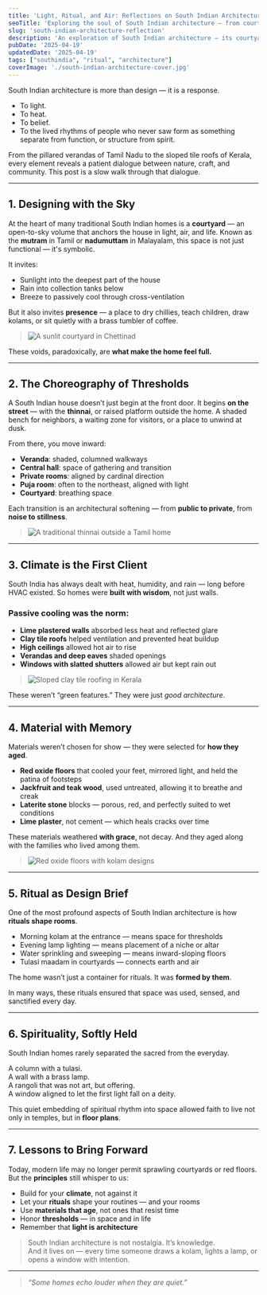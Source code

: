 ```yaml
---
title: 'Light, Ritual, and Air: Reflections on South Indian Architecture'
seoTitle: 'Exploring the soul of South Indian architecture — from courtyards to culture'
slug: 'south-indian-architecture-reflection'
description: 'An exploration of South Indian architecture — its courtyards, craft, climate wisdom, and the lived rituals that continue to shape its spaces.'
pubDate: '2025-04-19'
updatedDate: '2025-04-19'
tags: ["southindia", "ritual", "architecture"]
coverImage: './south-indian-architecture-cover.jpg'
---
```


South Indian architecture is more than design — it is a response.  

- To light.  
- To heat.  
- To belief.  
- To the lived rhythms of people who never saw form as something separate from function, or structure from spirit.

From the pillared verandas of Tamil Nadu to the sloped tile roofs of Kerala, every element reveals a patient dialogue between nature, craft, and community. This post is a slow walk through that dialogue.

---

## 1. Designing with the Sky

At the heart of many traditional South Indian homes is a **courtyard** — an open-to-sky volume that anchors the house in light, air, and life. Known as the **mutram** in Tamil or **nadumuttam** in Malayalam, this space is not just functional — it's symbolic.

It invites:
- Sunlight into the deepest part of the house
- Rain into collection tanks below
- Breeze to passively cool through cross-ventilation

But it also invites **presence** — a place to dry chillies, teach children, draw kolams, or sit quietly with a brass tumbler of coffee.

> ![A sunlit courtyard in Chettinad](https://images.unsplash.com/photo-1613321638704-6297efb22d63?auto=format&fit=crop&w=1300&q=80)

These voids, paradoxically, are **what make the home feel full.**

---

## 2. The Choreography of Thresholds

A South Indian house doesn’t just begin at the front door. It begins **on the street** — with the **thinnai**, or raised platform outside the home. A shaded bench for neighbors, a waiting zone for visitors, or a place to unwind at dusk.

From there, you move inward:
- **Veranda**: shaded, columned walkways
- **Central hall**: space of gathering and transition
- **Private rooms**: aligned by cardinal direction
- **Puja room**: often to the northeast, aligned with light
- **Courtyard**: breathing space

Each transition is an architectural softening — from **public to private**, from **noise to stillness**.

> ![A traditional thinnai outside a Tamil home](https://images.unsplash.com/photo-1594282161263-e18994b2074e?auto=format&fit=crop&w=1300&q=80)

---

## 3. Climate is the First Client

South India has always dealt with heat, humidity, and rain — long before HVAC existed. So homes were **built with wisdom**, not just walls.

### Passive cooling was the norm:
- **Lime plastered walls** absorbed less heat and reflected glare  
- **Clay tile roofs** helped ventilation and prevented heat buildup  
- **High ceilings** allowed hot air to rise  
- **Verandas and deep eaves** shaded openings  
- **Windows with slatted shutters** allowed air but kept rain out

> ![Sloped clay tile roofing in Kerala](https://images.unsplash.com/photo-1632643157616-c31716f41d79?auto=format&fit=crop&w=1300&q=80)

These weren’t “green features.” They were just *good architecture*.

---

## 4. Material with Memory

Materials weren’t chosen for show — they were selected for **how they aged**.

- **Red oxide floors** that cooled your feet, mirrored light, and held the patina of footsteps
- **Jackfruit and teak wood**, used untreated, allowing it to breathe and creak
- **Laterite stone** blocks — porous, red, and perfectly suited to wet conditions
- **Lime plaster**, not cement — which heals cracks over time

These materials weathered **with grace**, not decay. And they aged along with the families who lived among them.

> ![Red oxide floors with kolam designs](https://images.unsplash.com/photo-1611215278852-5d4c82335cf1?auto=format&fit=crop&w=1300&q=80)

---

## 5. Ritual as Design Brief

One of the most profound aspects of South Indian architecture is how **rituals shape rooms**.

- Morning kolam at the entrance — means space for thresholds
- Evening lamp lighting — means placement of a niche or altar
- Water sprinkling and sweeping — means inward-sloping floors
- Tulasi maadam in courtyards — connects earth and air

The home wasn’t just a container for rituals. It was **formed by them**.

In many ways, these rituals ensured that space was used, sensed, and sanctified every day.

---

## 6. Spirituality, Softly Held

South Indian homes rarely separated the sacred from the everyday.

A column with a tulasi.  
A wall with a brass lamp.  
A rangoli that was not art, but offering.  
A window aligned to let the first light fall on a deity.

This quiet embedding of spiritual rhythm into space allowed faith to live not only in temples, but in **floor plans**.

---

## 7. Lessons to Bring Forward

Today, modern life may no longer permit sprawling courtyards or red floors. But the **principles** still whisper to us:

- Build for your **climate**, not against it  
- Let your **rituals** shape your routines — and your rooms  
- Use **materials that age**, not ones that resist time  
- Honor **thresholds** — in space and in life  
- Remember that **light is architecture**

> South Indian architecture is not nostalgia. It’s knowledge.  
> And it lives on — every time someone draws a kolam, lights a lamp, or opens a window with intention.

---

> *“Some homes echo louder when they are quiet.”*
